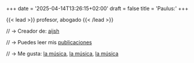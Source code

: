 +++
date = '2025-04-14T13:26:15+02:00'
draft = false
title = 'Paulus:'
+++

{{< lead >}} profesor, abogado {{< /lead >}}

// → Creador de: [aijsh](#)

// → Puedes leer mis [publicaciones](art)

// → Me gusta: [la música](#), [la música](#), [la música](#)